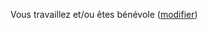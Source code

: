 Vous travaillez et/ou êtes bénévole <span class="modifier">(<a href="#situation">modifier</a>)</span>

